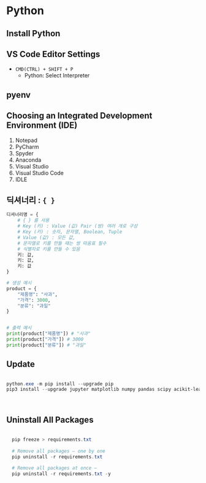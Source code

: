 # Python

## Install Python

## VS Code Editor Settings

* `CMD(CTRL) + SHIFT + P`
  * Python: Select Interpreter

## pyenv

## Choosing an Integrated Development Environment (IDE)

1. Notepad
2. PyCharm
3. Spyder
4. Anaconda
5. Visual Studio
6. Visual Studio Code
7. IDLE

## 딕셔너리 : `{ }`

```python
디셔너리명 = {
    # { } 를 사용
    # Key (키) : Value (값) Pair (쌍) 여러 개로 구성
    # Key (키) : 숫자, 문자열, Boolean, Tuple
    # Value (값) : 모든 값,
    # 문자열로 키를 만들 때는 쌍 따옴표 필수
    # 식별자로 키를 만들 수 있음
    키: 값,
    키: 값,
    키: 값
}

# 생성 예시
product = {
    "제품명": "사과",
    "가격": 3000,
    "분류": "과일"
}


# 출력 예시
print(product["제품명"]) # "사과"
print(product["가격"]) # 3000
print(product["분류"]) # "과일"
```

## Update

```ps1

python.exe -m pip install --upgrade pip
pip3 install --upgrade jupyter matplotlib numpy pandas scipy acikit-learn

  
```

## Uninstall All Packages

```ps1
  
  pip freeze > requirements.txt
  
  # Remove all packages – one by one
  pip uninstall -r requirements.txt
  
  # Remove all packages at once –
  pip uninstall -r requirements.txt -y

```
